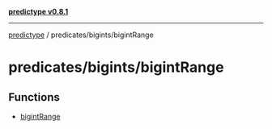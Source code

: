 [**predictype v0.8.1**](../../../README.md)

***

[predictype](../../../modules.md) / predicates/bigints/bigintRange

# predicates/bigints/bigintRange

## Functions

- [bigintRange](functions/bigintRange.md)
